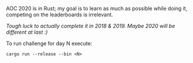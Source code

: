 AOC 2020 is in Rust; my goal is to learn as much as possible while doing it, competing on the leaderboards is irrelevant.

*Tough luck to actually complete it in 2018 & 2019. Maybe 2020 will be different at last :)*

To run challenge for day N execute:

``` shell
cargo run --release --bin <N>
```
